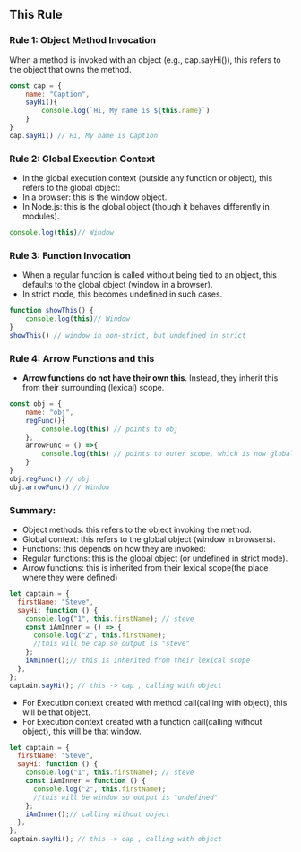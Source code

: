 ## This Rule
### Rule 1: Object Method Invocation
When a method is invoked with an object (e.g., cap.sayHi()), this refers to the object that owns the method.

```js
const cap = {
    name: "Caption",
    sayHi(){
        console.log(`Hi, My name is ${this.name}`)
    }
}
cap.sayHi() // Hi, My name is Caption
```

### Rule 2: Global Execution Context
- In the global execution context (outside any function or object), this refers to the global object:
- In a browser: this is the window object.
- In Node.js: this is the global object (though it behaves differently in modules).

```js
console.log(this)// Window 
```

### Rule 3: Function Invocation
- When a regular function is called without being tied to an object, this defaults to the global object (window in a browser).
- In strict mode, this becomes undefined in such cases.

```js
function showThis() {
    console.log(this)// Window 
}
showThis() // window in non-strict, but undefined in strict
```

### Rule 4: Arrow Functions and this
- **Arrow functions do not have their own this**. Instead, they inherit this from their surrounding (lexical) scope.

```js
const obj = {
    name: "obj",
    regFunc(){
        console.log(this) // points to obj
    },
    arrowFunc = () =>{
        console.log(this) // points to outer scope, which is now global
    }
}
obj.regFunc() // obj
obj.arrowFunc() // Window
```

### Summary:
- Object methods: this refers to the object invoking the method.
- Global context: this refers to the global object (window in browsers).
- Functions: this depends on how they are invoked:
- Regular functions: this is the global object (or undefined in strict mode).
- Arrow functions: this is inherited from their lexical scope(the place where they were defined)

```js
let captain = {
  firstName: "Steve",
  sayHi: function () {
    console.log("1", this.firstName); // steve
    const iAmInner = () => {
      console.log("2", this.firstName);
      //this will be cap so output is "steve"
    };
    iAmInner();// this is inherited from their lexical scope
  },
}; 
captain.sayHi(); // this -> cap , calling with object
```
- For Execution context created with method call(calling with object), this will be that object.
- For Execution context created with a function call(calling without object), this will be that window.

```js
let captain = {
  firstName: "Steve",
  sayHi: function () {
    console.log("1", this.firstName); // steve
    const iAmInner = function () {
      console.log("2", this.firstName);
      //this will be window so output is "undefined"
    };
    iAmInner();// calling without object
  },
}; 
captain.sayHi(); // this -> cap , calling with object
```